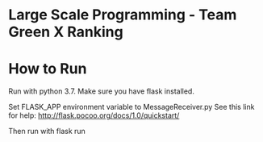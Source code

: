 # Large Scale Programming - Team Green X Ranking

# How to Run

Run with python 3.7. Make sure you have flask installed.

Set FLASK_APP environment variable to MessageReceiver.py
See this link for help: http://flask.pocoo.org/docs/1.0/quickstart/

Then run with flask run
